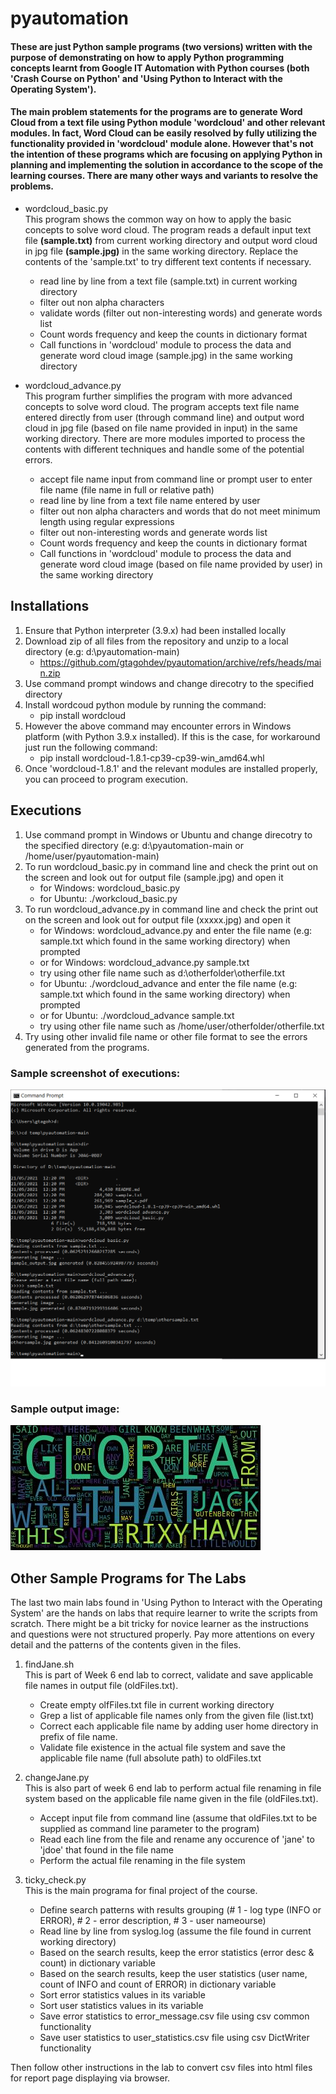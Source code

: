 # pyautomation
#### These are just Python sample programs (two versions) written with the purpose of demonstrating on how to apply Python programming concepts learnt from Google IT Automation with Python courses (both 'Crash Course on Python' and 'Using Python to Interact with the Operating System').
#### The main problem statements for the programs are to generate Word Cloud from a text file using Python module 'wordcloud' and other relevant modules. In fact, Word Cloud can be easily resolved by fully utilizing the functionality provided in 'wordcloud' module alone. However that's not the intention of these programs which are focusing on applying Python in planning and implementing the solution in accordance to the scope of the learning courses. There are many other ways and variants to resolve the problems.
* wordcloud_basic.py  
  This program shows the common way on how to apply the basic concepts to solve word cloud. The program reads a default input text file **(sample.txt)** from current working directory and output word cloud in jpg file **(sample.jpg)** in the same working directory. Replace the contents of the 'sample.txt' to try different text contents if necessary.
    * read line by line from a text file (sample.txt) in current working directory
    * filter out non alpha characters
    * validate words (filter out non-interesting words) and generate words list
    * Count words frequency and keep the counts in dictionary format
    * Call functions in 'wordcloud' module to process the data and generate word cloud image (sample.jpg) in the same working directory
    
* wordcloud_advance.py  
  This program further simplifies the program with more advanced concepts to solve word cloud. The program accepts text file name entered directly from user (through command line) and output word cloud in jpg file (based on file name provided in input) in the same working directory. There are more modules imported to process the contents with different techniques and handle some of the potential errors.
    * accept file name input from command line or prompt user to enter file name (file name in full or relative path)
    * read line by line from a text file name entered by user
    * filter out non alpha characters and words that do not meet minimum length using regular expressions
    * filter out non-interesting words and generate words list
    * Count words frequency and keep the counts in dictionary format
    * Call functions in 'wordcloud' module to process the data and generate word cloud image (based on file name provided by user) in the same working directory

## Installations  
1. Ensure that Python interpreter (3.9.x) had been installed locally
2. Download zip of all files from the repository and unzip to a local directory (e.g: d:\pyautomation-main)
    * https://github.com/gtagohdev/pyautomation/archive/refs/heads/main.zip 
4. Use command prompt windows and change direcotry to the specified directory
5. Install wordcoud python module by running the command:  
    * pip install wordcloud  
6. However the above command may encounter errors in Windows platform (with Python 3.9.x installed). If this is the case, for workaround just run the following command:  
    * pip install wordcloud-1.8.1-cp39-cp39-win_amd64.whl
8. Once 'wordcloud-1.8.1' and the relevant modules are installed properly, you can proceed to program execution.  

## Executions
1. Use command prompt in Windows or Ubuntu and change direcotry to the specified directory (e.g: d:\pyautomation-main or /home/user/pyautomation-main)
2. To run wordcloud_basic.py in command line and check the print out on the screen and look out for output file (sample.jpg) and open it
    * for Windows: wordcloud_basic.py
    * for Ubuntu: ./workcloud_basic.py
4. To run wordcloud_advance.py in command line and check the print out on the screen and look out for output file (xxxxx.jpg) and open it
    * for Windows: wordcloud_advance.py and enter the file name (e.g: sample.txt which found in the same working directory) when prompted
    * or for Windows: wordcloud_advance.py sample.txt
    * try using other file name such as d:\otherfolder\otherfile.txt
    * for Ubuntu: ./wordcloud_advance and enter the file name (e.g: sample.txt which found in the same working directory) when prompted
    * or for Ubuntu: ./wordcloud_advance sample.txt
    * try using other file name such as /home/user/otherfolder/otherfile.txt
 5. Try using other invalid file name or other file format to see the errors generated from the programs.

### Sample screenshot of executions:  
![Sample execution image](https://github.com/gtagohdev/pyautomation/blob/main/sample_execution.png)  

### Sample output image:
![Sample output image](https://github.com/gtagohdev/pyautomation/blob/main/sample_output.jpg)  

## Other Sample Programs for The Labs
The last two main labs found in 'Using Python to Interact with the Operating System' are the hands on labs that require learner to write the scripts from scratch. There might be a bit tricky for novice learner as the instructions and questions were not structured properly. Pay more attentions on every detail and the patterns of the contents given in the files.
1. findJane.sh  
   This is part of Week 6 end lab to correct, validate and save applicable file names in output file (oldFiles.txt).  
    * Create empty olfFiles.txt file in current working directory
    * Grep a list of applicable file names only from the given file (list.txt)
    * Correct each applicable file name by adding user home directory in prefix of file name.
    * Validate file existence in the actual file system and save the applicable file name (full absolute path) to oldFiles.txt  
 
2. changeJane.py  
   This is also part of week 6 end lab to perform actual file renaming in file system based on the applicable file name given in the file (oldFiles.txt).
    * Accept input file from command line (assume that oldFiles.txt to be supplied as command line parameter to the program)
    * Read each line from the file and rename any occurence of 'jane' to 'jdoe' that found in the file name
    * Perform the actual file renaming in the file system
 
3. ticky_check.py  
   This is the main programa for final project of the course.  
    * Define search patterns with results grouping (# 1 - log type (INFO or ERROR), # 2 - error description, # 3 - user nameourse) 
    * Read line by line from syslog.log (assume the file found in current working directory)
    * Based on the search results, keep the error statistics (error desc & count) in dictionary variable
    * Based on the search results, keep the user statistics (user name, count of INFO and count of ERROR) in dictionary variable
    * Sort error statistics values in its variable
    * Sort user statistics values in its variable
    * Save error statistics to error_message.csv file using csv common functionality
    * Save user statistics to user_statistics.csv file using csv DictWriter functionality     
      
  Then follow other instructions in the lab to convert csv files into html files for report page displaying via browser.

